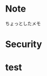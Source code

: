 # Note

ちょっとしたメモ

# Security

<ListContents category="security" />

# test

<ListContents category="test" />
